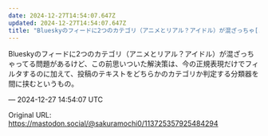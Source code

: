 ```yaml
---
date: 2024-12-27T14:54:07.647Z
updated: 2024-12-27T14:54:07.647Z
title: "Blueskyのフィードに2つのカテゴリ（アニメとリアル？アイドル）が混ざっちゃ[...]"
---
```


<p>Blueskyのフィードに2つのカテゴリ（アニメとリアル？アイドル）が混ざっちゃってる問題があるけど、この前思いついた解決策は、今の正規表現だけでフィルタするのに加えて、投稿のテキストをどちらかのカテゴリか判定する分類器を間に挟むというもの。</p>

&mdash; 2024-12-27 14:54:07 UTC

Original URL: https://mastodon.social/@sakuramochi0/113725357925484294
